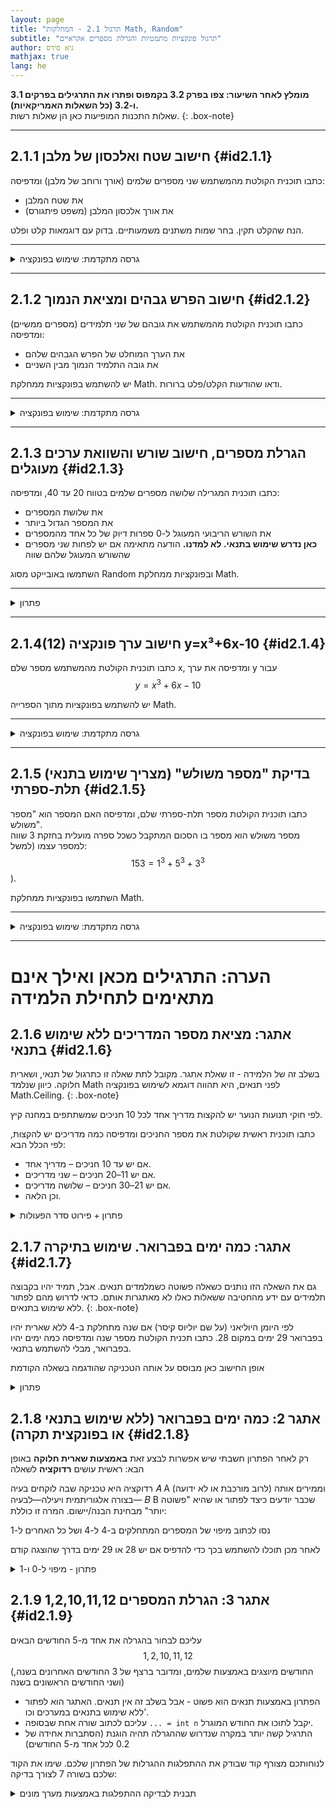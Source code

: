 ```yaml
---
layout: page
title: "תרגול 2.1 - המחלקות Math, Random"
subtitle: "תרגול פונקציות מתמטיות והגרלת מספרים אקראיים"
author: גיא סידס
mathjax: true
lang: he
---
```




**מומלץ לאחר השיעור: צפו בפרק 3.2 בקמפוס ופתרו את התרגילים בפרקים 3.1 ו-3.2 (כל השאלות האמריקאיות).**  
שאלות התכנות המופיעות כאן הן שאלות רשות.
{: .box-note}

---

## 2.1.1 חישוב שטח ואלכסון של מלבן {#id2.1.1}

כתבו תוכנית הקולטת מהמשתמש שני מספרים שלמים (אורך ורוחב של מלבן) ומדפיסה:
- את שטח המלבן
- את אורך אלכסון המלבן (משפט פיתגורס)

הנח שהקלט תקין. בחר שמות משתנים משמעותיים. בדוק עם דוגמאות קלט ופלט.

---

<details markdown="1">
<summary>גרסה מתקדמת: שימוש בפונקציה</summary>


{: .subq}
א. כתבו פונקציה  `static void RectangleAnalysis(int width, int height)`  המקבלת שני שלמים (אורך ורוחב של מלבן), ומדפיסה את שטח המלבן ואת אורך האלכסון (בלי להחזיר ערך).


{: .subq}
ב. כתבו תכנית הראשית המגרילה אורך ורוחב של המלבן בעזרת אובייקט מטיפוס Random וקוראת לפונקציה מסעיף א עם הערכים שהגרלתם. התכנית תדפיס את שטח המלבן שמתקבל.

</details>

---

## 2.1.2 חישוב הפרש גבהים ומציאת הנמוך {#id2.1.2}

כתבו תוכנית הקולטת מהמשתמש את גובהם של שני תלמידים (מספרים ממשיים) ומדפיסה:
- את הערך המוחלט של הפרש הגבהים שלהם
- את גובה התלמיד הנמוך מבין השניים

יש להשתמש בפונקציות ממחלקת Math. ודאו שהודעות הקלט/פלט ברורות.

---

<details markdown="1">
<summary>גרסה מתקדמת: שימוש בפונקציה</summary>


{: .subq}
א. כתבו פונקציה המקבלת שני מספרים ממשיים (גובהי תלמידים) ומחזירה:

-   את הערך המוחלט של הפרש הגבהים שלהם.
-   את גובה התלמיד הנמוך.

    השתמשו בפונקציות ממחלקת Math.  

{: .subq}
ב. הציגו גם את התכנית הראשית המבצעת קריאה לפונקציה.

</details>

---

## 2.1.3 הגרלת מספרים, חישוב שורש והשוואת ערכים מעוגלים {#id2.1.3}

כתבו תוכנית המגרילה שלושה מספרים שלמים בטווח 20 עד 40, ומדפיסה:
- את שלושת המספרים
- את המספר הגדול ביותר
- את השורש הריבועי המעוגל ל-0 ספרות דיוק של כל אחד מהמספרים
- **כאן נדרש שימוש בתנאי. לא למדנו.** הודעה מתאימה אם יש לפחות שני מספרים שהשורש המעוגל שלהם שווה

השתמשו באובייקט מסוג Random ובפונקציות ממחלקת Math.

---

<details markdown="1">
<summary>פתרון</summary>

{% highlight csharp linenos %}public static Random rnd = new Random();

/// <summary>
/// Q213 הגרלה. מציאת הגדול ביותר. עיגול שורשים, שימוש בתנאי
/// </summary>
public static void Q213()
{
    int num1 = rnd.Next(20, 41);
    int num2 = rnd.Next(20, 41);
    int num3 = rnd.Next(20, 41);
    int max = Math.Max(num1, num2);
    max = Math.Max(max, num3);
    // או בפקודה אחת:
    max = Math.Max(num3, Math.Max(num1, num2));
    Console.WriteLine($"max is: {max}");

    double sqr1 = Math.Round(Math.Sqrt(num1));
    double sqr2 = Math.Round(Math.Sqrt(num2), 0);
    double sqr3 = Math.Round(Math.Sqrt(num3), 0);

    Console.WriteLine($"sqr1: {sqr1}, sqr2: {sqr2}, sqr3: {sqr3}");

    // תנאים עדיין לא למדנו
    // else if, else תנאי פשוט עם
    if (sqr1 == sqr2)
        Console.WriteLine("at least 1 has same root.");
    else if (sqr2 == sqr3)
        Console.WriteLine("at least 1 has same root.");
    else if (sqr3 == sqr1)
        Console.WriteLine("at least 1 has same root.");

    // שימוש בתנאי מורכב:
    if (sqr1 == sqr2 || sqr1 == sqr3 || sqr2 == sqr3)
        Console.WriteLine($"at least 1 has " + // מעבר שורה לא עובר שורה
            "the same root:\n\there, using a compound logical expression");
    // כן עובר שורה \n  מוסיף טאב \t
}

/// <summary>
/// (כתיבת הערות. קריאה מתכנית ראשית לפעולה(פונקציה
/// </summary>
public static void Main()
{
    Q213();
}
{% endhighlight %}

</details>

---


## 2.1.4(12) חישוב ערך פונקציה y=x³+6x-10 {#id2.1.4}

כתבו תוכנית הקולטת מהמשתמש מספר שלם x, ומדפיסה את ערך y עבור  
$$ y = x^3 + 6x - 10 $$

יש להשתמש בפונקציות מתוך הספרייה Math.

---

<details markdown="1">
<summary>גרסה מתקדמת: שימוש בפונקציה</summary>

{: .subq}
א. כתבו פונקציה `static int CalcY(int x)` שמקבלת מספר שלם x, ומדפיסה את ערך y לפי $$ y = x^3 + 6x - 10 $$

{: .subq}
ב. כתבו תכנית ראשית הקוראת לפונקציה ומדפיסה את התוצאה.

</details>

---



## 2.1.5 (מצריך שימוש בתנאי) בדיקת "מספר משולש" תלת-ספרתי  {#id2.1.5}

כתבו תוכנית הקולטת מספר תלת-ספרתי שלם, ומדפיסה האם המספר הוא "מספר משולש".  
מספר משולש הוא מספר בו הסכום המתקבל כשכל ספרה מועלית בחזקת 3 שווה למספר עצמו (למשל: $$153 = 1^3 + 5^3 + 3^3$$).

השתמשו בפונקציות ממחלקת Math.

---

<details markdown="1">
<summary>גרסה מתקדמת: שימוש בפונקציה</summary>

{: .subq}
א. כתבו פונקציה `static bool IsTriNumber(int num)` המקבלת מספר תלת-ספרתי ומחזירה true אם המספר הוא "מספר משולש", אחרת false. השתמשו בפונקציות ממחלקת Math.  

{: .subq}
ב. כתבו תכנית ראשית הקוראת לפונקציה ומדפיסה את התוצאה.

</details>

---

# הערה: התרגילים מכאן ואילך אינם מתאימים לתחילת הלמידה

## 2.1.6 אתגר: מציאת מספר המדריכים ללא שימוש בתנאי {#id2.1.6}
בשלב זה של הלמידה - זו שאלת אתגר. מקובל לתת שאלה זו כתרגול של תנאי, ושארית חלוקה. כיוון שנלמד Math לפני תנאים, היא תהווה דוגמא לשימוש בפונקציה Math.Ceiling.
{: .box-note}

לפי חוקי תנועות הנוער יש להקצות מדריך אחד לכל 10 חניכים שמשתתפים במחנה קיץ.

כתבו תוכנית ראשית שקולטת את מספר החניכים ומדפיסה כמה מדריכים יש להקצות, לפי הכלל הבא:
- אם יש עד 10 חניכים – מדריך אחד.
- אם יש 11–20 חניכים – שני מדריכים.
- אם יש 21–30 חניכים – שלושה מדריכים.
- וכן הלאה.

<details markdown="1"><summary>פתרון + פירוט סדר הפעולות</summary>

{% highlight csharp linenos %}static void Main(String[] args)
{
    Console.Write("Enter a number: ");
    int num1 = int.Parse(Console.ReadLine());
    // ?נראה כמו סינית
    int result = (int)Math.Ceiling((double)num1 / 10);
    Console.WriteLine(result);
}
{% endhighlight %}

**כאן GPT בהרחבה מלאה של השלבים כדי להדגים את סדר הפעולות**
{% highlight csharp linenos %}static void Main(string[] args)
{
    // 1. Prompt the user
    Console.Write("Enter a number: ");

    // 2. Read the input as a string
    string input = Console.ReadLine();

    // 3. Parse the string to an integer
    int num1 = int.Parse(input);

    // 4. Convert the integer to double
    double num1Double = (double)num1;

    // 5. Divide by 10
    double division = num1Double / 10;

    // 6. Apply the ceiling function
    double ceilingValue = Math.Ceiling(division);

    // 7. Cast back to int (can skip this)
    int result = (int)ceilingValue;

    // 8. Print the result
    Console.WriteLine(result);
}
{% endhighlight %}

**וכאן עוד גרסאות מקוצרות על בסיס אותו רעיון**

```csharp
static void Main(String[] args)
{
    Console.Write("Enter a number: ");
    // וכאן, מקוצר בצורה מוגזמת
    Console.WriteLine(Math.Ceiling(
        double.Parse(Console.ReadLine()) / 10));
}

static void Main(String[] args)
{
    Console.Write("Enter a number: ");
    // ועוד דוגמא מקוצרת שכופה תוצאה ממשית בעזרת 10.0
    Console.WriteLine(Math.Ceiling(
        int.Parse(Console.ReadLine()) / 10.0));
        // כאן ללא 10.0 הקוד לא מתקמפל
        // double דורשת לקבל Math.Ceiling הפונקציה
}
```


</details>

## 2.1.7 אתגר: כמה ימים בפברואר. שימוש בתיקרה {#id2.1.7}
גם את השאלה הזו נותנים כשאלה פשוטה כשמלמדים תנאים. אבל, תמיד יהיו בקבוצה תלמידים עם ידע מהחטיבה ששאלות כאלו לא מאתגרות אותם. כדאי לדרוש מהם לפתור ללא שימוש בתנאים.
{: .box-note}


לפי היומן היוליאני (על שם יוליוס קיסר) אם שנה מתחלקת ב-4 ללא שארית יהיו בפברואר 29 ימים במקום 28. 
כתבו תכנית הקולטת מספר שנה ומדפיסה כמה ימים יהיו בפברואר, מבלי להשתמש בתנאי.

אופן החישוב כאן מבוסס על אותה הטכניקה שהודגמה בשאלה הקודמת

<details markdown="1"><summary>פתרון</summary>

```csharp
Console.Write("Enter a number: ");
int year = int.Parse(Console.ReadLine());
int extra = (int)Math.Ceiling(year / 4.0) - year / 4;
Console.WriteLine($"February of {year} has {29 - extra} days");
```

תהליך החשיבה מפתרון (בדוגמא כאן) כלל זיהוי שאם נבצע חלוקה בממשי, נקבל את השארית כעשרוני, וניתן לעגל מעלה (כל המקרים עם שבר עשרוני ורק הם, יגדלו ב-1). כך נקבל הפרש בין שתי תוצאות החלוקה. בהמשך אם ננסה להדפיס $$28+extra$$ זה לא יעבוד. אחרי חשיבה נוספת ניתן לזהות שיש צורך ב- $$29 - extra$$. לא תמיד רואים מיד את הסוף.
{: .box-note}

</details>


## 2.1.8 אתגר 2: כמה ימים בפברואר (ללא שימוש בתנאי או בפונקצית תקרה) {#id2.1.8}

רק לאחר הפתרון חשבתי שיש אפשרות לבצע זאת **באמצעות שארית חלוקה** באופן הבא:
ראשית עושים **רדוקציה** לשאלה

רדוקציה היא טכניקה שבה לוקחים בעיה 𝐴 A (לרוב מורכבת או לא ידועה) וממירים אותה—בצורה אלגוריתמית ויעילה—לבעיה 
𝐵 B שכבר יודעים כיצד לפתור או שהיא "פשוטה יותר" מבחינת הבנה/יישום. המרה זו כוללת:

נסו לכתוב מיפוי של המספרים המתחלקים ב-4 ל-4 ושל כל האחרים ל-1
 
לאחר מכן תוכלו להשתמש בכך כדי להדפיס אם יש 28 או 29 ימים בדרך שהוצגה קודם


<details markdown="1"><summary>פתרון - מיפוי ל-0 ו-1</summary>

```csharp
static void Main(String[] args)
{
    Console.Write("Enter year: ");
    int year = int.Parse(Console.ReadLine());
    int zeroOr1 = (year % 4 + 3) / 4;
    Console.WriteLine($"{year} maps to {zeroOr1}");
}
```

ראשית כמה מילים על אספקת פתרונות. היו מודעים לכך שאין בעיה לקבל פתרון מ-GPT על הכל.
מה שיקבע אם התלמיד הוא כזה שמאתגר את עצמו - הוא מוטיביציה פנימית. כשהחלטתי לדוגמא להוסיף את השאלה הזו (מתוך הפרק של תנאים) אף פעם לא ניסיתי לפתור אותה באופן הזה קודם. אבל אני מרגיש חייב לנסות לבד. אני מאמין שגם אתם, וגם הרבה תלמידים ינסו לפתור לבד. מי שהמטרה שלהם היא לעקוף את התרגול, יתקלו בבעיה בבחינה.
{: .box-note}

</details>

## 2.1.9 אתגר 3: הגרלת המספרים 1,2,10,11,12 {#id2.1.9}
עליכם לבחור בהגרלה את אחד מ-5 החודשים הבאים $$1,2,10,11,12$$ (החודשים מיוצגים באמצעות שלמים, ומדובר ברצף של 3 החודשים האחרונים בשנה, ושני החודשים הראשונים בשנה)

- הפתרון באמצעות תנאים הוא פשוט - אבל בשלב זה אין תנאים. האתגר הוא לפתור ללא שימוש בתנאים במערכים וכו'. 
- עליכם לכתוב שורה אחת שבסופה ```... = int n``` יקבל לתוכו את החודש המוגרל.
- התרגיל קשה יותר במקרה שנדרוש שההגרלה תהיה הוגנת (הסתברות אחידה של 0.2 לכל אחד מ-5 החודשים)

לנוחותכם מצורף קוד שבודק את ההתפלגות ההגרלות של הפתרון שלכם. שימו את הקוד שלכם בשורה 7 לצורך בדיקה:

<details markdown="1"><summary>תבנית לבדיקה ההתפלגות באמצעות מערך מונים</summary>

{% highlight csharp linenos %}static Random rnd = new Random();
static void Main()
{
    int[] arr = new int[13];
    for (int i = 0; i < 10000000; i++)
    {
        int n = // הפתרון שלכם להגרלת המספרים 1,2,10,11,12...
        arr[n]++;
    }

    for (int i = 0; i < arr.Length; i++)
        Console.WriteLine($"i:{i} {arr[i] / 10000000.0}");
}
{% endhighlight %}